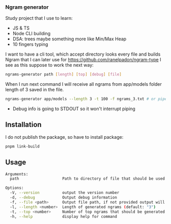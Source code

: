 ### Ngram generator

Study project that I use to learn:
- JS & TS
- Node CLI building
- DSA: trees maybe something more like Min/Max Heap
- 10 fingers typing

I want to have a cli tool, which accept directory looks every file and builds Ngram that I can later use for https://github.com/ranelpadon/ngram-type
I see as this suppose to work the next way:

~~~bash
ngrams-generator path [length] [top] [debug] [file]
~~~

When I run next command I will receive all ngrams from app/models folder length of 3 saved in the file.

~~~bash
ngrams-generator app/models --length 3 -t 100 -f ngrams_3.txt # or pipe that into something else
~~~

- Debug info is going to STDOUT so it won't interrupt piping

## Installation

I do not publish the package, so have to install package:

~~~bash
pnpm link-build
~~~

## Usage

~~~bash
Arguments:
  path                   Path to directory of file that should be used for generating ngrams

Options:
  -V, --version          output the version number
  -d, --debug            Output debug information
  -f, --file <path>      Output file path, if not provided output will be written into STDOUT
  -l, --length <number>  Length of generated ngrams (default: "3")
  -t, --top <number>     Number of top ngrams that should be generated (default: "10")
  -h, --help             display help for command
~~~


